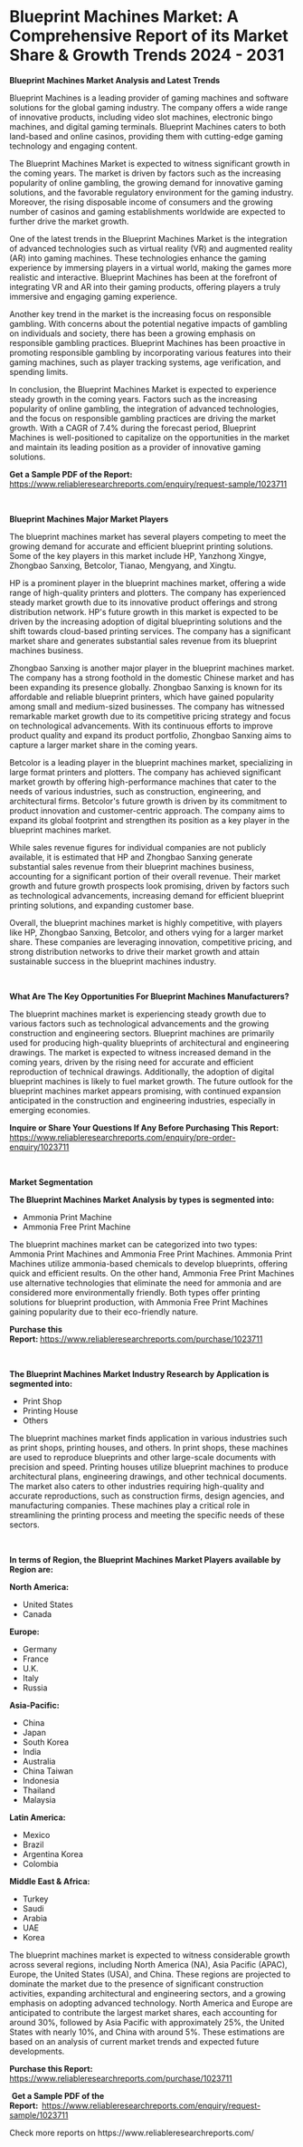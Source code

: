 <p><h1>Blueprint Machines Market: A Comprehensive Report of its Market Share & Growth Trends 2024 - 2031</h1></p><p><strong>Blueprint Machines Market Analysis and Latest Trends</strong></p>
<p><p>Blueprint Machines is a leading provider of gaming machines and software solutions for the global gaming industry. The company offers a wide range of innovative products, including video slot machines, electronic bingo machines, and digital gaming terminals. Blueprint Machines caters to both land-based and online casinos, providing them with cutting-edge gaming technology and engaging content.</p><p>The Blueprint Machines Market is expected to witness significant growth in the coming years. The market is driven by factors such as the increasing popularity of online gambling, the growing demand for innovative gaming solutions, and the favorable regulatory environment for the gaming industry. Moreover, the rising disposable income of consumers and the growing number of casinos and gaming establishments worldwide are expected to further drive the market growth.</p><p>One of the latest trends in the Blueprint Machines Market is the integration of advanced technologies such as virtual reality (VR) and augmented reality (AR) into gaming machines. These technologies enhance the gaming experience by immersing players in a virtual world, making the games more realistic and interactive. Blueprint Machines has been at the forefront of integrating VR and AR into their gaming products, offering players a truly immersive and engaging gaming experience.</p><p>Another key trend in the market is the increasing focus on responsible gambling. With concerns about the potential negative impacts of gambling on individuals and society, there has been a growing emphasis on responsible gambling practices. Blueprint Machines has been proactive in promoting responsible gambling by incorporating various features into their gaming machines, such as player tracking systems, age verification, and spending limits.</p><p>In conclusion, the Blueprint Machines Market is expected to experience steady growth in the coming years. Factors such as the increasing popularity of online gambling, the integration of advanced technologies, and the focus on responsible gambling practices are driving the market growth. With a CAGR of 7.4% during the forecast period, Blueprint Machines is well-positioned to capitalize on the opportunities in the market and maintain its leading position as a provider of innovative gaming solutions.</p></p>
<p><strong>Get a Sample PDF of the Report:&nbsp;</strong> <a href="https://www.reliableresearchreports.com/enquiry/request-sample/1023711">https://www.reliableresearchreports.com/enquiry/request-sample/1023711</a></p>
<p>&nbsp;</p>
<p><strong>Blueprint Machines Major Market Players</strong></p>
<p><p>The blueprint machines market has several players competing to meet the growing demand for accurate and efficient blueprint printing solutions. Some of the key players in this market include HP, Yanzhong Xingye, Zhongbao Sanxing, Betcolor, Tianao, Mengyang, and Xingtu.</p><p>HP is a prominent player in the blueprint machines market, offering a wide range of high-quality printers and plotters. The company has experienced steady market growth due to its innovative product offerings and strong distribution network. HP's future growth in this market is expected to be driven by the increasing adoption of digital blueprinting solutions and the shift towards cloud-based printing services. The company has a significant market share and generates substantial sales revenue from its blueprint machines business.</p><p>Zhongbao Sanxing is another major player in the blueprint machines market. The company has a strong foothold in the domestic Chinese market and has been expanding its presence globally. Zhongbao Sanxing is known for its affordable and reliable blueprint printers, which have gained popularity among small and medium-sized businesses. The company has witnessed remarkable market growth due to its competitive pricing strategy and focus on technological advancements. With its continuous efforts to improve product quality and expand its product portfolio, Zhongbao Sanxing aims to capture a larger market share in the coming years.</p><p>Betcolor is a leading player in the blueprint machines market, specializing in large format printers and plotters. The company has achieved significant market growth by offering high-performance machines that cater to the needs of various industries, such as construction, engineering, and architectural firms. Betcolor's future growth is driven by its commitment to product innovation and customer-centric approach. The company aims to expand its global footprint and strengthen its position as a key player in the blueprint machines market.</p><p>While sales revenue figures for individual companies are not publicly available, it is estimated that HP and Zhongbao Sanxing generate substantial sales revenue from their blueprint machines business, accounting for a significant portion of their overall revenue. Their market growth and future growth prospects look promising, driven by factors such as technological advancements, increasing demand for efficient blueprint printing solutions, and expanding customer base.</p><p>Overall, the blueprint machines market is highly competitive, with players like HP, Zhongbao Sanxing, Betcolor, and others vying for a larger market share. These companies are leveraging innovation, competitive pricing, and strong distribution networks to drive their market growth and attain sustainable success in the blueprint machines industry.</p></p>
<p>&nbsp;</p>
<p><strong>What Are The Key Opportunities For Blueprint Machines Manufacturers?</strong></p>
<p><p>The blueprint machines market is experiencing steady growth due to various factors such as technological advancements and the growing construction and engineering sectors. Blueprint machines are primarily used for producing high-quality blueprints of architectural and engineering drawings. The market is expected to witness increased demand in the coming years, driven by the rising need for accurate and efficient reproduction of technical drawings. Additionally, the adoption of digital blueprint machines is likely to fuel market growth. The future outlook for the blueprint machines market appears promising, with continued expansion anticipated in the construction and engineering industries, especially in emerging economies.</p></p>
<p><strong>Inquire or Share Your Questions If Any Before Purchasing This Report:</strong> <a href="https://www.reliableresearchreports.com/enquiry/pre-order-enquiry/1023711">https://www.reliableresearchreports.com/enquiry/pre-order-enquiry/1023711</a></p>
<p>&nbsp;</p>
<p><strong>Market Segmentation</strong></p>
<p><strong>The Blueprint Machines Market Analysis by types is segmented into:</strong></p>
<p><ul><li>Ammonia Print Machine</li><li>Ammonia Free Print Machine</li></ul></p>
<p><p>The blueprint machines market can be categorized into two types: Ammonia Print Machines and Ammonia Free Print Machines. Ammonia Print Machines utilize ammonia-based chemicals to develop blueprints, offering quick and efficient results. On the other hand, Ammonia Free Print Machines use alternative technologies that eliminate the need for ammonia and are considered more environmentally friendly. Both types offer printing solutions for blueprint production, with Ammonia Free Print Machines gaining popularity due to their eco-friendly nature.</p></p>
<p><strong>Purchase this Report:&nbsp;</strong><a href="https://www.reliableresearchreports.com/purchase/1023711">https://www.reliableresearchreports.com/purchase/1023711</a></p>
<p>&nbsp;</p>
<p><strong>The Blueprint Machines Market Industry Research by Application is segmented into:</strong></p>
<p><ul><li>Print Shop</li><li>Printing House</li><li>Others</li></ul></p>
<p><p>The blueprint machines market finds application in various industries such as print shops, printing houses, and others. In print shops, these machines are used to reproduce blueprints and other large-scale documents with precision and speed. Printing houses utilize blueprint machines to produce architectural plans, engineering drawings, and other technical documents. The market also caters to other industries requiring high-quality and accurate reproductions, such as construction firms, design agencies, and manufacturing companies. These machines play a critical role in streamlining the printing process and meeting the specific needs of these sectors.</p></p>
<p>&nbsp;</p>
<p><strong>In terms of Region, the Blueprint Machines Market Players available by Region are:</strong></p>
<p>
    <p> <strong> North America: </strong>
        <ul>
            <li>United States</li>
            <li>Canada</li>
        </ul>
        </p> 
    <p> <strong> Europe: </strong>
        <ul>
            <li>Germany</li>
            <li>France</li>
            <li>U.K.</li>
            <li>Italy</li>
            <li>Russia</li>
        </ul>
        </p> 
    <p> <strong> Asia-Pacific: </strong>
        <ul>
            <li>China</li>
            <li>Japan</li>
            <li>South Korea</li>
            <li>India</li>
            <li>Australia</li>
            <li>China Taiwan</li>
            <li>Indonesia</li>
            <li>Thailand</li>
            <li>Malaysia</li>
        </ul>
        </p> 
    <p> <strong> Latin America: </strong>
        <ul>
            <li>Mexico</li>
            <li>Brazil</li>
            <li>Argentina Korea</li>
            <li>Colombia</li>
        </ul>
        </p> 
    <p> <strong> Middle East & Africa: </strong>
        <ul>
            <li>Turkey</li>
            <li>Saudi</li>
            <li>Arabia</li>
            <li>UAE</li>
            <li>Korea</li>
        </ul>
    </p>
    </p>
<p><p>The blueprint machines market is expected to witness considerable growth across several regions, including North America (NA), Asia Pacific (APAC), Europe, the United States (USA), and China. These regions are projected to dominate the market due to the presence of significant construction activities, expanding architectural and engineering sectors, and a growing emphasis on adopting advanced technology. North America and Europe are anticipated to contribute the largest market shares, each accounting for around 30%, followed by Asia Pacific with approximately 25%, the United States with nearly 10%, and China with around 5%. These estimations are based on an analysis of current market trends and expected future developments.</p></p>
<p><strong>Purchase this Report: </strong><a href="https://www.reliableresearchreports.com/purchase/1023711">https://www.reliableresearchreports.com/purchase/1023711</a></p>
<p>&nbsp;<strong>Get a Sample PDF of the Report:&nbsp;&nbsp;</strong><a href="https://www.reliableresearchreports.com/enquiry/request-sample/1023711">https://www.reliableresearchreports.com/enquiry/request-sample/1023711</a></p>
<p><strong></strong></p>
<p>Check more reports on https://www.reliableresearchreports.com/</p>